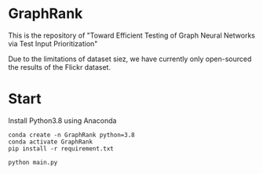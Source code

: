 # GraphRank
This is  the repository of "Toward Efficient Testing of Graph Neural Networks via Test Input Prioritization"

Due to the limitations of dataset siez, we have currently only open-sourced the results of the Flickr dataset.
# Start
Install Python3.8 using Anaconda
```
conda create -n GraphRank python=3.8
conda activate GraphRank
pip install -r requirement.txt
```
```
python main.py
```
